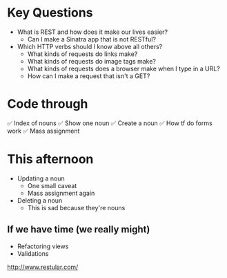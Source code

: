 # Key Questions
* What is REST and how does it make our lives easier?
  * Can I make a Sinatra app that is not RESTful?
* Which HTTP verbs should I know above all others?
  * What kinds of requests do links make?
  * What kinds of requests do image tags make?
  * What kinds of requests does a browser make when I type in a URL?
  * How can I make a request that isn't a GET?

# Code through
✅ Index of nouns
✅ Show one noun
✅ Create a noun
  ✅ How tf do forms work
  ✅ Mass assignment

# This afternoon
* Updating a noun
  * One small caveat
  * Mass assignment again 
* Deleting a noun
  * This is sad because they're nouns

## If we have time (we really might)
* Refactoring views
* Validations


http://www.restular.com/


